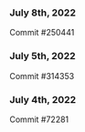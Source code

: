 ### July 8th, 2022

Commit #250441

### July 5th, 2022

Commit #314353


### July 4th, 2022

Commit #72281
